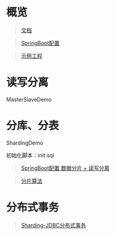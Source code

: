 # 概览
> [文档](https://shardingsphere.apache.org/document/legacy/4.x/document/cn/manual/sharding-jdbc)

> [SpringBoot配置](https://shardingsphere.apache.org/document/legacy/4.x/document/cn/manual/sharding-jdbc/configuration/config-spring-boot)

> [示例工程](https://github.com/apache/shardingsphere-example/tree/dev/sharding-jdbc-example/sharding-example/sharding-spring-boot-mybatis-example)

# 读写分离
MasterSlaveDemo

# 分库、分表
ShardingDemo

初始化脚本：init.sql

> [SpringBoot配置 数据分片 + 读写分离](https://shardingsphere.apache.org/document/legacy/4.x/document/cn/manual/sharding-jdbc/configuration/config-spring-boot/#%E6%95%B0%E6%8D%AE%E5%88%86%E7%89%87--%E8%AF%BB%E5%86%99%E5%88%86%E7%A6%BB)

> [分片算法](https://shardingsphere.apache.org/document/legacy/4.x/document/cn/features/sharding/concept/sharding)

# 分布式事务

> [Sharding-JDBC分布式事务](https://shardingsphere.apache.org/document/legacy/4.x/document/cn/manual/sharding-jdbc/usage/transaction)